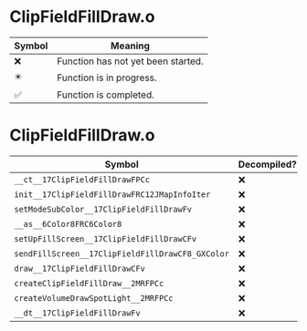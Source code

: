 # ClipFieldFillDraw.o
| Symbol | Meaning 
| ------------- | ------------- 
| :x: | Function has not yet been started. 
| :eight_pointed_black_star: | Function is in progress. 
| :white_check_mark: | Function is completed. 


# ClipFieldFillDraw.o
| Symbol | Decompiled? |
| ------------- | ------------- |
| `__ct__17ClipFieldFillDrawFPCc` | :x: |
| `init__17ClipFieldFillDrawFRC12JMapInfoIter` | :x: |
| `setModeSubColor__17ClipFieldFillDrawFv` | :x: |
| `__as__6Color8FRC6Color8` | :x: |
| `setUpFillScreen__17ClipFieldFillDrawCFv` | :x: |
| `sendFillScreen__17ClipFieldFillDrawCF8_GXColor` | :x: |
| `draw__17ClipFieldFillDrawCFv` | :x: |
| `createClipFieldFillDraw__2MRFPCc` | :x: |
| `createVolumeDrawSpotLight__2MRFPCc` | :x: |
| `__dt__17ClipFieldFillDrawFv` | :x: |
